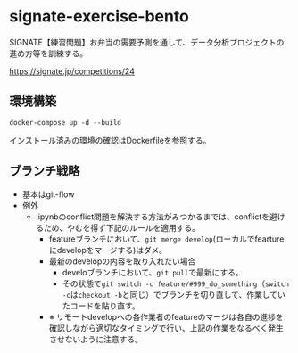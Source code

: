 # signate-exercise-bento
SIGNATE【練習問題】お弁当の需要予測を通して、データ分析プロジェクトの進め方等を訓練する。

https://signate.jp/competitions/24

## 環境構築

`docker-compose up -d --build`

インストール済みの環境の確認はDockerfileを参照する。

## ブランチ戦略
* 基本はgit-flow
* 例外
  * .ipynbのconflict問題を解決する方法がみつかるまでは、conflictを避けるため、やむを得ず下記のルールを適用する。
    * featureブランチにおいて、`git merge develop`(ローカルでfeartureにdevelopをマージする)はダメ。
    * 最新のdevelopの内容を取り入れたい場合
      * develoブランチにおいて、`git pull`で最新にする。
      * その状態で`git switch -c feature/#999_do_something`（`switch -c`は`checkout -b`と同じ）でブランチを切り直して、作業していたコードを貼り直す。
    * ※ リモートdevelopへの各作業者のfeatureのマージは各自の進捗を確認しながら適切なタイミングで行い、上記の作業をなるべく発生させないように注意する。